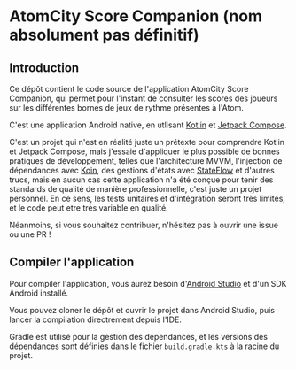 # AtomCity Score Companion (nom absolument pas définitif)
## Introduction
Ce dépôt contient le code source de l'application AtomCity Score Companion,
qui permet pour l'instant de consulter les scores des joueurs sur les différentes
bornes de jeux de rythme présentes à l'Atom.

C'est une application Android native, en utlisant [Kotlin](https://kotlinlang.org/) 
et [Jetpack Compose](https://developer.android.com/compose).

C'est un projet qui n'est en réalité juste un prétexte pour comprendre Kotlin et Jetpack Compose,
mais j'essaie d'appliquer le plus possible de bonnes pratiques de développement, telles que 
l'architecture MVVM, l'injection de dépendances avec [Koin](https://insert-koin.io/),
des gestions d'états avec [StateFlow](https://developer.android.com/kotlin/flow/stateflow) et 
d'autres trucs, mais en aucun cas cette application n'a été conçue pour tenir des standards de qualité
de manière professionnelle, c'est juste un projet personnel.
En ce sens, les tests unitaires et d'intégration seront très limités, et le code peut etre
très variable en qualité. 

Néanmoins, si vous souhaitez contribuer, n'hésitez pas à ouvrir une issue ou une PR ! 

## Compiler l'application
Pour compiler l'application, vous aurez besoin d'[Android Studio](https://developer.android.com/studio)
et d'un SDK Android installé. 

Vous pouvez cloner le dépôt et ouvrir le projet dans Android Studio, puis
lancer la compilation directrement depuis l'IDE.

Gradle est utilisé pour la gestion des dépendances, et les versions des dépendances sont
définies dans le fichier `build.gradle.kts` à la racine du projet.

